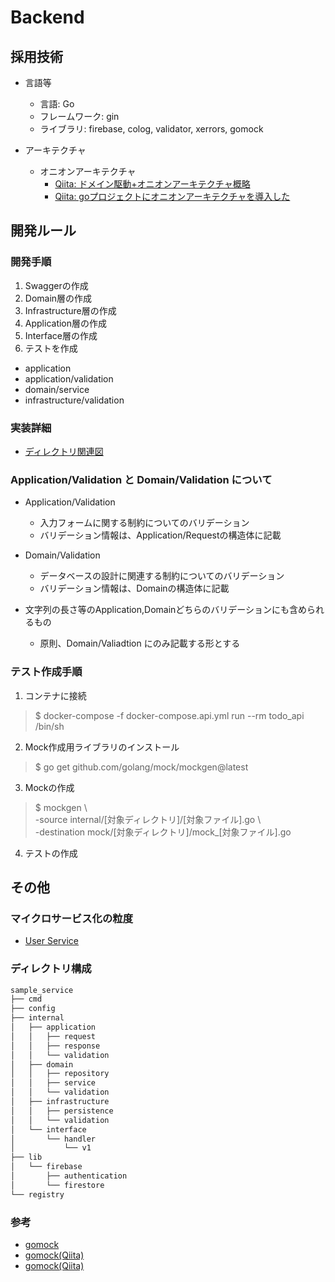# Backend

## 採用技術

* 言語等
  * 言語: Go
  * フレームワーク: gin
  * ライブラリ: firebase, colog, validator, xerrors, gomock

* アーキテクチャ
  * オニオンアーキテクチャ
    * [Qiita: ドメイン駆動+オニオンアーキテクチャ概略](https://qiita.com/little_hand_s/items/2040fba15d90b93fc124)
    * [Qiita: goプロジェクトにオニオンアーキテクチャを導入した](https://qiita.com/nanamen/items/f37d1047368929e377fd)

## 開発ルール

### 開発手順

1. Swaggerの作成
2. Domain層の作成
3. Infrastructure層の作成
4. Application層の作成
4. Interface層の作成
5. テストを作成
  * application
  * application/validation
  * domain/service
  * infrastructure/validation

### 実装詳細

* [ディレクトリ関連図](https://github.com/calmato/gran/tree/master/doc/02_backend/01_development_rules/directory.md)

### Application/Validation と Domain/Validation について

* Application/Validation
  * 入力フォームに関する制約についてのバリデーション
  * バリデーション情報は、Application/Requestの構造体に記載

* Domain/Validation
  * データベースの設計に関連する制約についてのバリデーション
  * バリデーション情報は、Domainの構造体に記載

* 文字列の長さ等のApplication,Domainどちらのバリデーションにも含められるもの
  * 原則、Domain/Valiadtion にのみ記載する形とする

### テスト作成手順

1. コンテナに接続
  > $ docker-compose -f docker-compose.api.yml run --rm todo_api /bin/sh
2. Mock作成用ライブラリのインストール
  > $ go get github.com/golang/mock/mockgen@latest
3. Mockの作成
  > $ mockgen \  
  >     -source internal/[対象ディレクトリ]/[対象ファイル].go \  
  >     -destination mock/[対象ディレクトリ]/mock_[対象ファイル].go
4. テストの作成

## その他

### マイクロサービス化の粒度

* [User Service](https://github.com/calmato/gran/tree/master/doc/02_backend/03_user_api)

### ディレクトリ構成

```sh
sample_service
├── cmd
├── config
├── internal
│   ├── application
│   │   ├── request
│   │   ├── response
│   │   └── validation
│   ├── domain
│   │   ├── repository
│   │   ├── service
│   │   └── validation
│   ├── infrastructure
│   │   ├── persistence
│   │   └── validation
│   └── interface
│       └── handler
│           └── v1
├── lib
│   └── firebase
│       ├── authentication
│       └── firestore
└── registry
```

### 参考

* [gomock](https://github.com/golang/mock)
* [gomock(Qiita)](https://qiita.com/ogady/items/34aae1b2af3080e0fec4)
* [gomock(Qiita)](https://qiita.com/gold-kou/items/81562f9142323b364a60)
